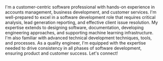 I'm a customer-centric software professional with hands-on experience in accounts management, business development, and customer services. I'm well-prepared to excel in a software development role that requires critical analysis, lead generation reporting, and effective client issue resolution. My expertise extends to designing software, documentation, developing engineering approaches, and supporting machine learning infrastructure. I'm also familiar with advanced technical development techniques, tools, and processes. As a quality engineer, I'm equipped with the expertise needed to drive consistency in all phases of software development, ensuring product and customer success. Let's connect!
